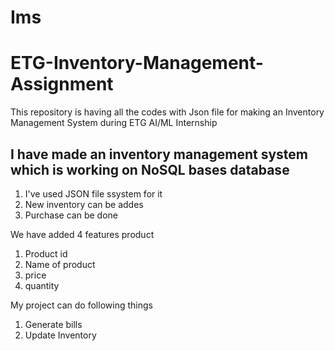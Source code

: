 # Ims
# ETG-Inventory-Management-Assignment
This repository is having all the codes with Json file for making an Inventory Management System during ETG AI/ML Internship

## I have made an inventory management system which is working on NoSQL bases database
1. I've used JSON file ssystem for it
2. New inventory can be addes
3. Purchase can be done

We have added 4 features product
1. Product id
2. Name of product
3. price 
4. quantity

My project can do following things
1. Generate bills
2. Update Inventory
